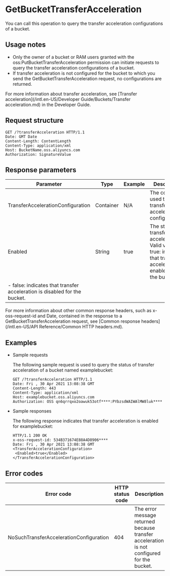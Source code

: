 # GetBucketTransferAcceleration

You can call this operation to query the transfer acceleration configurations of a bucket.

## Usage notes

-   Only the owner of a bucket or RAM users granted with the oss:PutBucketTransferAcceleration permission can initiate requests to query the transfer acceleration configurations of a bucket.
-   If transfer acceleration is not configured for the bucket to which you send the GetBucketTransferAcceleration request, no configurations are returned.

For more information about transfer acceleration, see [Transfer acceleration](/intl.en-US/Developer Guide/Buckets/Transfer acceleration.md) in the Developer Guide.

## Request structure

```
GET /?transferAcceleration HTTP/1.1
Date: GMT Date
Content-Length: ContentLength
Content-Type: application/xml
Host: BucketName.oss.aliyuncs.com
Authorization: SignatureValue
```

## Response parameters

|Parameter|Type|Example|Description|
|---------|----|-------|-----------|
|TransferAccelerationConfiguration|Container|N/A|The container used to store transfer acceleration configurations.|
|Enabled|String|true|The status of transfer acceleration Valid values:-   true: indicates that transfer acceleration is enabled for the bucket.
-   false: indicates that transfer acceleration is disabled for the bucket. |

For more information about other common response headers, such as x-oss-request-id and Date, contained in the response to a GetBucketTransferAcceleration request, see [Common response headers](/intl.en-US/API Reference/Common HTTP headers.md).

## Examples

-   Sample requests

    The following sample request is used to query the status of transfer acceleration of a bucket named examplebucket:

    ```
    GET /?transferAcceleration HTTP/1.1
    Date: Fri , 30 Apr 2021 13:08:38 GMT
    Content-Length: 443
    Content-Type: application/xml
    Host: examplebucket.oss.aliyuncs.com
    Authorization: OSS qn6qrrqxo2oawuk53otf****:PYbzsdWAIWAlMW8luk****
    ```

-   Sample responses

    The following response indicates that transfer acceleration is enabled for examplebucket:

    ```
    HTTP/1.1 200 OK
    x-oss-request-id: 534B371674E88A4D8906****
    Date: Fri , 30 Apr 2021 13:08:38 GMT
    <TransferAccelerationConfiguration>
     <Enabled>true</Enabled>
    </TransferAccelerationConfiguration>
    ```


## Error codes

|Error code|HTTP status code|Description|
|----------|----------------|-----------|
|NoSuchTransferAccelerationConfiguration|404|The error message returned because transfer acceleration is not configured for the bucket.|

